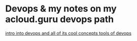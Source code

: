 # Devops & my notes on my acloud.guru devops path



[intro into devops and all of its cool concepts ](intro.md)
[tools of devops](tools-of-devops.md)
